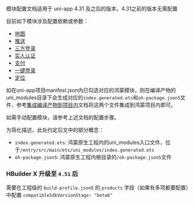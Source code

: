 模块配置文档适用于 uni-app 4.31 及之后的版本，4.31之前的版本无需配置

目前如下模块涉及配置依赖或参数：

- [地图](./map.md)
- [推送](./push.md)
- [三方登录](./oauth.md)
- [实人认证](./facialVerify.md)
- [支付](./pay.md)
- [一键登录](./verify.md)
- [定位](./location.md)

如在uni-app项目manifest.json内已勾选对应的鸿蒙模块，则在编译产物的uni_modules目录下会生成对应的`index.generated.ets`和`oh-package.json5`文件，参考[集成编译产物到项目内](../../importfeproject/harmony.md)文档将这两个文件集成到鸿蒙项目内即可。

如需手动配置模块，请参考上述文档的配置步骤。

为简化描述，此处约定后文中的部分概念：

- `index.generated.ets`: 鸿蒙原生工程内的uni_modules入口文件，位于`/entry/src/main/ets/uni_modules/index.generated.ets`
- `oh-package.json5`: 鸿蒙原生工程内根目录的`/oh-package.json5`文件

### HBuilder X 升级至 `4.51` 后

需要在工程级的 `build-profile.json5` 的 `products` 字段（如果有多项都要配置）中配置 `compatibleSdkVersionStage: "beta6"`
